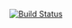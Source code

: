 [![Build Status](https://travis-ci.com/jakubmroczek/block-vote.svg?token=zvgZ8pkaagfeKme5y38x&branch=master)](https://travis-ci.com/jakubmroczek/block-vote)
